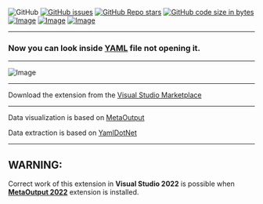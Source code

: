![GitHub](https://img.shields.io/github/license/viacheslav-lozinskyi/Preview-YAML)
[![GitHub issues](https://img.shields.io/github/issues/viacheslav-lozinskyi/Preview-YAML)](https://github.com/viacheslav-lozinskyi/Preview-YAML/issues)
[![GitHub Repo stars](https://img.shields.io/github/stars/viacheslav-lozinskyi/Preview-YAML)](https://github.com/viacheslav-lozinskyi/Preview-YAML/stargazers)
[![GitHub code size in bytes](https://img.shields.io/github/languages/code-size/viacheslav-lozinskyi/Preview-YAML)](https://github.com/viacheslav-lozinskyi/Preview-YAML)
[![Image](https://img.shields.io/badge/VS-2022-blueviolet)](https://marketplace.visualstudio.com/items?itemName=ViacheslavLozinskyi.MetaOutput-2022)
[![Image](https://img.shields.io/badge/VS-2019-blueviolet)](https://marketplace.visualstudio.com/items?itemName=ViacheslavLozinskyi.MetaOutput-2019)
[![Image](https://img.shields.io/badge/VS-2017-blueviolet)](https://marketplace.visualstudio.com/items?itemName=ViacheslavLozinskyi.MetaOutput-2019)

---

### Now you can look inside [YAML](https://en.wikipedia.org/wiki/YAML) file not opening it.

---

![Image](https://viacheslav-lozinskyi.github.io/Preview-YAML/resource/video/Presentation1.gif)

---

Download the extension from the [Visual Studio Marketplace](https://marketplace.visualstudio.com/items?itemName=ViacheslavLozinskyi.Preview-YAML)

---

Data visualization is based on [MetaOutput](https://marketplace.visualstudio.com/items?itemName=ViacheslavLozinskyi.MetaOutput-2019)

Data extraction is based on [YamlDotNet](https://github.com/aaubry/YamlDotNet)

---

## WARNING:

Correct work of this extension in **Visual Studio 2022** is possible when **[MetaOutput 2022](https://marketplace.visualstudio.com/items?itemName=ViacheslavLozinskyi.MetaOutput-2022)** extension is installed.

